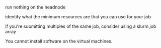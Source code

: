 run nothing on the headnode

identify what the minimum resources are that you can use for your job

if you're submitting multiples of the same job, consider using a slurm job array

You cannot install software on the virtual machines.
